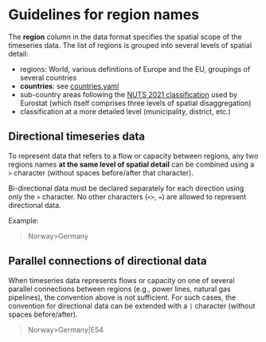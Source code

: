 # Guidelines for region names

The **region** column in the data format specifies the spatial scope
of the timeseries data.
The list of regions is grouped into several levels of spatial detail:

 - regions: World, various definitions of Europe and the EU,
   groupings of several countries
 - **countries**: see [countries.yaml](countries.yaml)
 - sub-country areas following the 
   [NUTS 2021 classification](https://ec.europa.eu/eurostat/web/nuts/background)
   used by Eurostat (which itself comprises three levels of spatial
   disaggregation)
 - classification at a more detailed level (municipality, district, etc.)

## Directional timeseries data

To represent data that refers to a flow or capacity between regions,
any two regions names **at the same level of spatial detail** can be
combined using a `>` character (without spaces before/after that character).

Bi-directional data must be declared separately for each direction using only
the `>` character. No other characters (`<>`, `=`) are allowed to
represent directional data.

Example:

> Norway>Germany

## Parallel connections of directional data

When timeseries data represents flows or capacity on one of several parallel
connections between regions (e.g., power lines, natural gas pipelines), the
convention above is not sufficient. For such cases, the convention for 
directional data can be extended with a `|` character 
(without spaces before/after).

> Norway>Germany|E54
